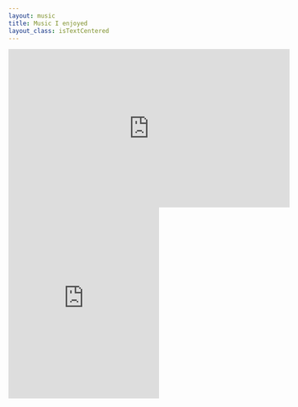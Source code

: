 ```yaml
---
layout: music
title: Music I enjoyed
layout_class: isTextCentered
---
```



<iframe width="560" height="315" src="https://www.youtube.com/embed/videoseries?list=PLqC2on1piRdF2S4MkQjE4NxUwkXI7q-d0" frameborder="0" allowfullscreen></iframe>

<br>

<iframe src="https://embed.spotify.com/?uri=spotify:user:evgenyneu:playlist:5TKtYSp7MvvJEo3xmzk5Bw" width="300" height="380" frameborder="0" allowtransparency="true"></iframe>



